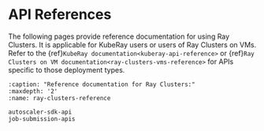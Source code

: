 # API References

The following pages provide reference documentation for using Ray Clusters. It is applicable for KubeRay users or users of Ray Clusters on VMs.
Refer to the {ref}`KubeRay documentation<kuberay-api-reference>` or {ref}`Ray Clusters on VM documentation<ray-clusters-vms-reference>` for APIs specific to those deployment types.

```{toctree}
:caption: "Reference documentation for Ray Clusters:"
:maxdepth: '2'
:name: ray-clusters-reference

autoscaler-sdk-api
job-submission-apis
```

